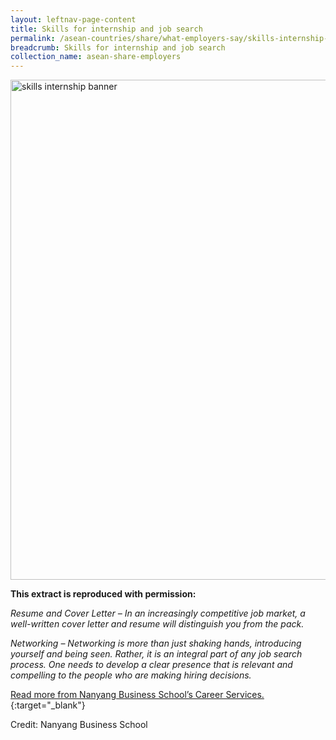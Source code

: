 ```yaml
---
layout: leftnav-page-content
title: Skills for internship and job search
permalink: /asean-countries/share/what-employers-say/skills-internship-job-search/
breadcrumb: Skills for internship and job search
collection_name: asean-share-employers
---
```


<img src="\images\asean-employers\Skills-for-internship.jpg" alt="skills internship banner" style="width:800px;" />

**This extract is reproduced with permission:**

*Resume and Cover Letter – In an increasingly competitive job market, a well-written cover letter and resume will distinguish you from the pack.*

*Networking – Networking is more than just shaking hands, introducing yourself and being seen. Rather, it is an integral part of any job search process. One needs to develop a clear presence that is relevant and compelling to the people who are making hiring decisions.*

[Read more from Nanyang Business School’s Career Services.](http://www.nbs.ntu.edu.sg/Programmes/Undergraduate/CareerServices/Pages/Career-Services.aspx#Skills){:target="_blank"}

Credit: Nanyang Business School